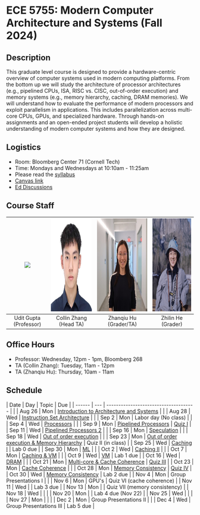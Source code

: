 # ECE 5755: Modern Computer Architecture and Systems (Fall 2024)


## Description

This graduate level course is designed to provide a hardware-centric overview
of computer systems used in modern computing platforms. From the bottom up we
will study the architecture of processor architectures (e.g., pipelined CPUs,
ISA, RISC vs. CISC, out-of-order execution) and memory systems (e.g., memory
hierarchy, caching, DRAM memories). We will understand how to evaluate the
performance of modern processors and exploit parallelism in applications. This
includes parallelization across multi-core CPUs, GPUs, and specialized
hardware. Through hands-on assignments and an open-ended project students will
develop a holistic understanding of modern computer systems and how they are
designed.

## Logistics

- Room: Bloomberg Center 71 (Cornell Tech)
- Time: Mondays and Wednesdays at 10:10am - 11:25am
- Please read the [syllabus](https://docs.google.com/document/d/1KOVxBbWcwsVbuoAC8NWIuc9fU-NF-6CvPUplaWrgDVk/edit)
- [Canvas link](https://canvas.cornell.edu/courses/67788)
- [Ed Discussions](https://edstem.org/us/join/uHMmF9)

## Course Staff


| <img src="https://ugupta.com/assets/images/uditgupta.jpeg" height="250"> | <img src="assets/images/collin.jpeg" height="250"> | <img src="assets/images/ZhanqiuHu.jpeg" height="250"> | <img src="assets/images/ZhilinHe.jpeg" height="250"> |
| :-------------:                                                          | :-------------:                                    | :-------------:                                       | :------------: |
| Udit Gupta (Professor)                                                   | Collin Zhang (Head TA)                             | Zhanqiu Hu (Grader/TA)                                | Zhilin He (Grader) |


## Office Hours

- Professor: Wednesday, 12pm - 1pm, Bloomberg 268
- TA (Collin Zhang): Tuesday, 11am - 12pm
- TA (Zhanqiu Hu): Thursday, 10am - 11am

## Schedule

| Date   | Day | Topic                                                                                                                                                                                   | Due                                                                                                                 |
| ------ | --- | -------------------------------------                                                                                                                                                   |                                                                                                                     |
| Aug 26 | Mon | [Introduction to Architecture and Systems](https://docs.google.com/presentation/d/1C7ipAEQI2Jd8PVvROCqXL_wisniyxAa9/edit?usp=drive_link&ouid=103169723489519509705&rtpof=true&sd=true)  |                                                                                                                     |
| Aug 28 | Wed | [Instruction Set Architecture](https://docs.google.com/presentation/d/1W8znJ-litE9ozRRCUYS4QVWf6OcQ0qu2/edit?usp=drive_link&ouid=103169723489519509705&rtpof=true&sd=true)              |                                                                                                                     |
| Sep 2  | Mon | Labor day (No class)                                                                                                                                                                    |                                                                                                                     |
| Sep 4  | Wed | [Processors](https://docs.google.com/presentation/d/1nCmCjAGrhryLLPhwOlQpPuhjMAoNMRRz/edit?usp=drive_link&ouid=103169723489519509705&rtpof=true&sd=true)                                |                                                                                                                     |
| Sep 9  | Mon | [Pipelined Processors](https://docs.google.com/presentation/d/1al7hMZz0tXEaQDfXR1FECcxqzErQbNeT/edit#slide=id.p58)                                                                      | [Quiz I](https://docs.google.com/presentation/d/1MdExRuPRSrTruy7vzI6CKvMfyTNEMKMlZ4YSqaovHyA/edit?usp=drive_link)   |
| Sep 11 | Wed | [Pipelined Processors 2](https://docs.google.com/presentation/d/1KD1dj9dybmVeH_4elcvg4nHF5mrnbr25/edit?usp=drive_link&ouid=103169723489519509705&rtpof=true&sd=true)                    |                                                                                                                     |
| Sep 16 | Mon | [Speculation](https://docs.google.com/presentation/d/1Jtd-ohnEG4CAPApaHmHSPUEyMkGJ7iPi/edit?usp=drive_link&ouid=103169723489519509705&rtpof=true&sd=true)                               |                                                                                                                     |
| Sep 18 | Wed | [Out of order execution](https://docs.google.com/presentation/d/1yCgWcP-ZUsDigPlKIQJgviYPy4ZlL5Qp/edit?usp=drive_link&ouid=103169723489519509705&rtpof=true&sd=true)                    |                                                                                                                     |
| Sep 23 | Mon | [Out of order execution & Memory Hierarchy](https://docs.google.com/presentation/d/1s07BapSqa3waeBbzPWq3NvF4NXqcbyHw/edit?usp=drive_link&ouid=103169723489519509705&rtpof=true&sd=true) | Quiz II (in class)                                                                                                  |
| Sep 25 | Wed | [Caching I](https://docs.google.com/presentation/d/1RrKjOp3M6KafUdwQyb0ayD8Ho1i9IKn1/edit?usp=drive_link&ouid=103169723489519509705&rtpof=true&sd=true)                                 | Lab 0 due                                                                                                           |
| Sep 30 | Mon | [ML](https://docs.google.com/presentation/d/1Q9HGtqsPc31yu6OLhyoGsa98piqoaGb7/edit?usp=drive_link&ouid=103169723489519509705&rtpof=true&sd=true)                                        |                                                                                                                     |
| Oct 2  | Wed | [Caching II](https://docs.google.com/presentation/d/1d1WE-nslGraedFn3HXo0F37AW6fbU193/edit?usp=drive_link&ouid=103169723489519509705&rtpof=true&sd=true)                                |                                                                                                                     |
| Oct 7  | Mon | [Caching & VM](https://docs.google.com/presentation/d/1v1Q0XA57e0iwf81ti0r7_tMDx4Y5K5Cz/edit?usp=drive_link&ouid=103169723489519509705&rtpof=true&sd=true)                              |                                                                                                                     |
| Oct 9  | Wed | [VM](https://docs.google.com/presentation/d/1ezUljYiQOBxM-VABAjbpqcaFskQeVQh8/edit?usp=drive_link&ouid=103169723489519509705&rtpof=true&sd=true)                                        | Lab 1 due                                                                                                           |
| Oct 16 | Wed | [DRAM](https://docs.google.com/presentation/d/19EMfCucakbwRrpBrMDs8d7pPUeHaQUnn/edit?usp=drive_link&ouid=103169723489519509705&rtpof=true&sd=true)                                      |                                                                                                                     |
| Oct 21 | Mon | [Multi-core & Cache Coherence](https://docs.google.com/presentation/d/1QyL0vPbJHLrjOhZqoycpmQu7FzKDKxtZ/edit?usp=drive_link&ouid=103169723489519509705&rtpof=true&sd=true)              | [Quiz III](https://docs.google.com/presentation/d/18O1n3kxdlLwx8rcQiieBTy7HPwGfCrMVzohHbyQIPFc/edit?usp=drive_link) |
| Oct 23 | Mon | [Cache Coherence](https://docs.google.com/presentation/d/17vv7k5zpBUzVt1cxX7YIyE__UfgwNIiL/edit?usp=drive_link&ouid=103169723489519509705&rtpof=true&sd=true)                           |                                                                                                                     |
| Oct 28 | Mon | [Memory Consistency](https://docs.google.com/presentation/d/1RkCTm_n4-0evBudt0jDAl3pyWBO9pygT/edit?usp=drive_link&ouid=103169723489519509705&rtpof=true&sd=true)                        | [Quiz IV](https://docs.google.com/presentation/d/1QRXQF-2QTUwsveuSnZBkZPTecUYM1jmQG5prNTgRwto/edit#slide=id.p)      |
| Oct 30 | Wed | [Memory Consistency](https://docs.google.com/presentation/d/14gcD_hg64XyAoE88t_4r4CY-0wWkBk55/edit?usp=drive_link&ouid=103169723489519509705&rtpof=true&sd=true)                        | Lab 2 due                                                                                                           |
| Nov 4  | Mon | Group Presentations I                                                                                                                                                                   |                                                                                                                     |
| Nov 6  | Mon | GPU's                                                                                                                                                                                   | Quiz VI (cache coherence)                                                                                           |
| Nov 11 | Wed |                                                                                                                                                                                         | Lab 3 due                                                                                                           |
| Nov 13 | Mon |                                                                                                                                                                                         | Quiz VII (memory consistency)                                                                                       |
| Nov 18 | Wed |                                                                                                                                                                                         |                                                                                                                     |
| Nov 20 | Mon |                                                                                                                                                                                         | Lab 4 due (Nov 22)                                                                                                  |
| Nov 25 | Wed |                                                                                                                                                                                         |                                                                                                                     |
| Nov 27 | Mon |                                                                                                                                                                                         |                                                                                                                     |
| Dec 2  | Mon | Group Presentations II                                                                                                                                                                  |                                                                                                                     |
| Dec 4  | Wed | Group Presentations III                                                                                                                                                                 | Lab 5 due                                                                                                           |
